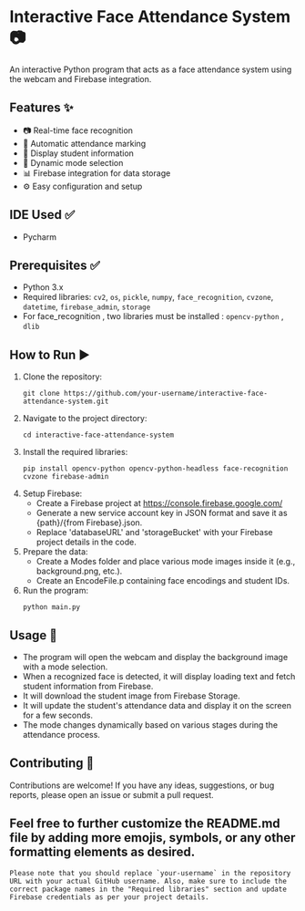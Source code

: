 # Interactive Face Attendance System 📷

An interactive Python program that acts as a face attendance system using the webcam and Firebase integration.

## Features ✨

- 📷 Real-time face recognition
- 📅 Automatic attendance marking
- 📝 Display student information
- 🔄 Dynamic mode selection
- 📊 Firebase integration for data storage
- ⚙️ Easy configuration and setup

## IDE Used ✅

- Pycharm


## Prerequisites ✅

- Python 3.x
- Required libraries: `cv2`, `os`, `pickle`, `numpy`, `face_recognition`, `cvzone`, `datetime`, `firebase_admin`, `storage`
- For face_recognition , two libraries must be installed : `opencv-python` , `dlib`

## How to Run ▶️

1. Clone the repository:
   ```shell
   git clone https://github.com/your-username/interactive-face-attendance-system.git
2. Navigate to the project directory:
   ```shell
   cd interactive-face-attendance-system
3. Install the required libraries:
   ```shell
   pip install opencv-python opencv-python-headless face-recognition cvzone firebase-admin
4. Setup Firebase:
   - Create a Firebase project at https://console.firebase.google.com/
   - Generate a new service account key in JSON format and save it as {path}/{from Firebase}.json.
   - Replace 'databaseURL' and 'storageBucket' with your Firebase project details in the code.
5. Prepare the data:
   - Create a Modes folder and place various mode images inside it (e.g., background.png, etc.).
   - Create an EncodeFile.p containing face encodings and student IDs.
6. Run the program:
   ```shell
   python main.py

## Usage 🎯
- The program will open the webcam and display the background image with a mode selection.
- When a recognized face is detected, it will display loading text and fetch student information from Firebase.
- It will download the student image from Firebase Storage.
- It will update the student's attendance data and display it on the screen for a few seconds.
- The mode changes dynamically based on various stages during the attendance process.

## Contributing 👥
Contributions are welcome! If you have any ideas, suggestions, or bug reports, please open an issue or submit a pull request.


## Feel free to further customize the README.md file by adding more emojis, symbols, or any other formatting elements as desired.

```shell
Please note that you should replace `your-username` in the repository URL with your actual GitHub username. Also, make sure to include the correct package names in the "Required libraries" section and update Firebase credentials as per your project details.

